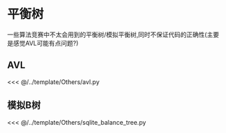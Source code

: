# 平衡树

一些算法竞赛中不太会用到的平衡树/模拟平衡树,同时不保证代码的正确性(主要是感觉AVL可能有点问题?)

## AVL
<<< @/../template/Others/avl.py


## 模拟B树

<<< @/../template/Others/sqlite_balance_tree.py